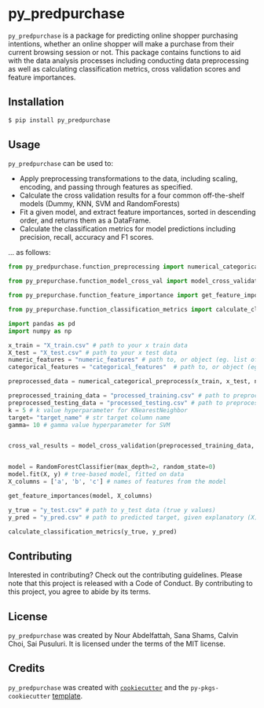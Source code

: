 # py_predpurchase

```py_predpurchase``` is a package for predicting online shopper purchasing intentions, whether an online shopper will make a purchase from their current browsing session or not. This package contains functions to aid with the data analysis processes including conducting data preprocessing as well as calculating classification metrics, cross validation scores and feature importances.

## Installation

```bash
$ pip install py_predpurchase
```

## Usage

```py_predpurchase``` can be used to:

* Apply preprocessing transformations to the data, including scaling, encoding, and passing through features as specified.
* Calculate the cross validation results for a four common off-the-shelf models (Dummy, KNN, SVM and RandomForests)
* Fit a given model, and extract feature importances, sorted in descending order, and returns them as a DataFrame.
* Calculate the classification metrics for model predictions including precision, recall, accuracy and F1 scores.

... as follows:

``` python
from py_predpurchase.function_preprocessing import numerical_categorical_preprocess

from py_prepurchase.function_model_cross_val import model_cross_validation

from py_prepurchase.function_feature_importance import get_feature_importances

from py_prepurchase.function_classification_metrics import calculate_classification_metrics

import pandas as pd
import numpy as np

x_train = "X_train.csv" # path to your x train data
X_test = "X_test.csv" # path to your x test data
numeric_features = "numeric_features" # path to, or object (eg. list of strings) containing names of numerical features 
categorical_features = "categorical_features"  # path to, or object (eg. list of strings) containing categorical features 

preprocessed_data = numerical_categorical_preprocess(x_train, x_test, numeric_features, categorical_features)

preprocessed_training_data = "processed_training.csv" # path to preprocessed training data
preprocessed_testing_data = "processed_testing.csv" # path to preprocessed testing data
k = 5 # k value hyperparameter for KNearestNeighbor
target= "target_name" # str target column name
gamma= 10 # gamma value hyperparameter for SVM


cross_val_results = model_cross_validation(preprocessed_training_data, preprocessed_testing_data, target, k, gamma)


model = RandomForestClassifier(max_depth=2, random_state=0)
model.fit(X, y) # tree-based model, fitted on data
X_columns = ['a', 'b', 'c'] # names of features from the model

get_feature_importances(model, X_columns)

y_true = "y_test.csv" # path to y_test data (true y values)
y_pred = "y_pred.csv" # path to predicted target, given explanatory (X) features that the model was fitted on.  

calculate_classification_metrics(y_true, y_pred)


```

## Contributing

Interested in contributing? Check out the contributing guidelines. Please note that this project is released with a Code of Conduct. By contributing to this project, you agree to abide by its terms.

## License

`py_predpurchase` was created by Nour Abdelfattah, Sana Shams, Calvin Choi, Sai Pusuluri. It is licensed under the terms of the MIT license.

## Credits

`py_predpurchase` was created with [`cookiecutter`](https://cookiecutter.readthedocs.io/en/latest/) and the `py-pkgs-cookiecutter` [template](https://github.com/py-pkgs/py-pkgs-cookiecutter).
